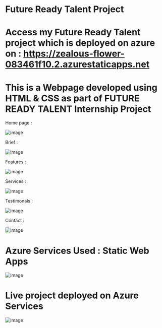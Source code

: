 # Future Ready Talent Project

# Access my Future Ready Talent project which is deployed on azure on : https://zealous-flower-083461f10.2.azurestaticapps.net

# This is a Webpage developed using HTML & CSS as part of FUTURE READY TALENT Internship Project

Home page :

![image](https://user-images.githubusercontent.com/93240856/196583982-4d02bd30-f863-4a9e-be64-09b9012b7b14.png)

Brief :

![image](https://user-images.githubusercontent.com/93240856/196584023-76532981-8e31-4466-abf0-91de238c4276.png)

Features :

![image](https://user-images.githubusercontent.com/93240856/196584042-a37c922d-f450-4e7c-9b7a-7f61cbf0816d.png)

Services :

![image](https://user-images.githubusercontent.com/93240856/196584078-1ff4ad43-9b7d-4d29-8a2a-8dc723e07e9d.png)

Testimonals :

![image](https://user-images.githubusercontent.com/93240856/196584115-36452d31-2d4b-4772-bd0e-1f2ba2e5e5e9.png)

Contact :

![image](https://user-images.githubusercontent.com/93240856/196584148-d4893b47-3e4f-4227-a9f0-1179ea298c58.png)


# Azure Services Used : Static Web Apps

![image](https://user-images.githubusercontent.com/93240856/196586819-54a6f63e-8dcd-42e8-94d2-ec2e4cf139c4.png)

# Live project deployed on Azure Services 

![image](https://user-images.githubusercontent.com/93240856/196586546-cad73c88-c1c8-4c6a-acb0-6e307ac18352.png)
